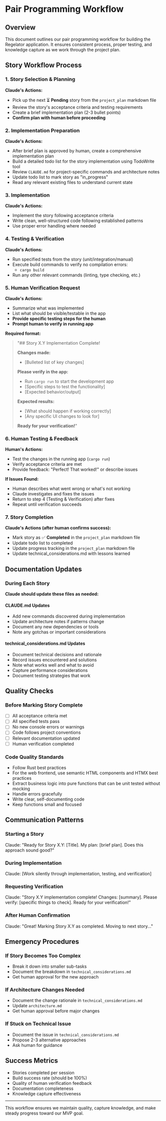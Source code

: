 # Pair Programming Workflow

## Overview

This document outlines our pair programming workflow for building the Regelator application. It ensures consistent process, proper testing, and knowledge capture as we work through the project plan.

## Story Workflow Process

### 1. Story Selection & Planning

**Claude's Actions:**

- Pick up the next ⏳ **Pending** story from the `project_plan` markdown file
- Review the story's acceptance criteria and testing requirements
- Create a brief implementation plan (2-3 bullet points)
- **Confirm plan with human before proceeding**

### 2. Implementation Preparation

**Claude's Actions:**

- After brief plan is approved by human, create a comprehensive implementation plan
- Build a detailed todo list for the story implementation using TodoWrite tool
- Review `CLAUDE.md` for project-specific commands and architecture notes
- Update todo list to mark story as "in_progress"
- Read any relevant existing files to understand current state

### 3. Implementation

**Claude's Actions:**

- Implement the story following acceptance criteria
- Write clean, well-structured code following established patterns
- Use proper error handling where needed

### 4. Testing & Verification

**Claude's Actions:**

- Run specified tests from the story (unit/integration/manual)
- Execute build commands to verify no compilation errors:
  - `cargo build`
- Run any other relevant commands (linting, type checking, etc.)

### 5. Human Verification Request

**Claude's Actions:**

- Summarize what was implemented
- List what should be visible/testable in the app
- **Provide specific testing steps for the human**
- **Prompt human to verify in running app**

**Required format:**
> "## Story X.Y Implementation Complete!
>
> **Changes made:**
>
> - [Bulleted list of key changes]
>
> **Please verify in the app:**
>
> - Run `cargo run` to start the development app
> - [Specific steps to test the functionality]
> - [Expected behavior/output]
>
> **Expected results:**
>
> - [What should happen if working correctly]
> - [Any specific UI changes to look for]
>
> **Ready for your verification!**"

### 6. Human Testing & Feedback

**Human's Actions:**

- Test the changes in the running app (`cargo run`)
- Verify acceptance criteria are met
- Provide feedback: "Perfect! That worked!" or describe issues

**If Issues Found:**

- Human describes what went wrong or what's not working
- Claude investigates and fixes the issues
- Return to step 4 (Testing & Verification) after fixes
- Repeat until verification succeeds

### 7. Story Completion

**Claude's Actions (after human confirms success):**

- Mark story as ✅ **Completed** in the `project_plan` markdown file
- Update todo list to completed
- Update progress tracking in the `project_plan` markdown file
- Update technical_considerations.md with lessons learned

## Documentation Updates

### During Each Story

**Claude should update these files as needed:**

#### CLAUDE.md Updates

- Add new commands discovered during implementation
- Update architecture notes if patterns change
- Document any new dependencies or tools
- Note any gotchas or important considerations

#### technical_considerations.md Updates

- Document technical decisions and rationale
- Record issues encountered and solutions
- Note what works well and what to avoid
- Capture performance considerations
- Document testing strategies that work

## Quality Checks

### Before Marking Story Complete

- [ ] All acceptance criteria met
- [ ] All specified tests pass
- [ ] No new console errors or warnings  
- [ ] Code follows project conventions
- [ ] Relevant documentation updated
- [ ] Human verification completed

### Code Quality Standards

- Follow Rust best practices
- For the web frontend, use semantic HTML components and HTMX best practices
- Extract business logic into pure functions that can be unit tested without mocking
- Handle errors gracefully
- Write clear, self-documenting code
- Keep functions small and focused

## Communication Patterns

### Starting a Story

Claude: "Ready for Story X.Y: [Title]. My plan: [brief plan]. Does this approach sound good?"

### During Implementation

Claude: [Work silently through implementation, testing, and verification]

### Requesting Verification

Claude: "Story X.Y implementation complete! Changes: [summary]. Please verify: [specific things to check]. Ready for your verification!"

### After Human Confirmation

Claude: "Great! Marking Story X.Y as completed. Moving to next story..."

## Emergency Procedures

### If Story Becomes Too Complex

- Break it down into smaller sub-tasks
- Document the breakdown in `technical_considerations.md`
- Get human approval for the new approach

### If Architecture Changes Needed

- Document the change rationale in `technical_considerations.md`
- Update `architecture.md`
- Get human approval before major changes

### If Stuck on Technical Issue

- Document the issue in `technical_considerations.md`
- Propose 2-3 alternative approaches
- Ask human for guidance

## Success Metrics

- Stories completed per session
- Build success rate (should be 100%)
- Quality of human verification feedback
- Documentation completeness
- Knowledge capture effectiveness

---

This workflow ensures we maintain quality, capture knowledge, and make steady progress toward our MVP goal.
